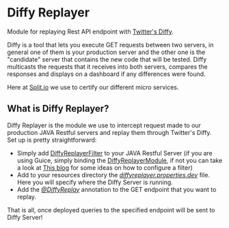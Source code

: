 # Diffy Replayer

Module for replaying Rest API endpoint with [Twitter's Diffy](https://github.com/twitter/diffy).

Diffy is a tool that lets you execute GET requests between two servers, in general one of them is your production server and the other one is the "candidate" server that contains the new code that will be tested. Diffy multicasts the requests that it receives into both servers, compares the responses and displays on a dashboard if any differences were found.  

Here at [Split.io](http://www.split.io/) we use to certify our different micro services.

## What is Diffy Replayer?

Diffy Replayer is the module we use to intercept request made to our production JAVA Restful servers and replay them through Twitter's Diffy.  
Set up is pretty straightforward:  

* Simply add [DiffyReplayerFilter](https://github.com/splitio/diffy-replayer/blob/master/src/main/java/io/split/diffyreplayer/DiffyReplayerFilter.java) to your JAVA Restful Server (if you are using Guice, simply binding the [DiffyReplayerModule](https://github.com/splitio/diffy-replayer/blob/master/src/main/java/io/split/diffyreplayer/DiffyReplayerModule.java), if not you can take a look at [This blog](http://blog.dejavu.sk/2013/11/19/registering-resources-and-providers-in-jersey-2/) for some ideas on how to configure a filter)
* Add to your resources directory the [_diffyreplayer.properties.dev_](https://github.com/splitio/diffy-replayer/blob/master/src/main/resources/diffyreplayer.properties.dev) file. Here you will specify where the Diffy Server is running.
* Add the [_@DiffyReplay_](https://github.com/splitio/diffy-replayer/blob/master/src/main/java/io/split/diffyreplayer/DiffyReplay.java) annotation to the GET endpoint that you want to replay.

That is all, once deployed queries to the specified endpoint will be sent to Diffy Server!

